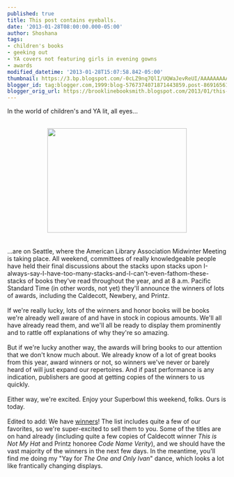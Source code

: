 ```yaml
---
published: true
title: This post contains eyeballs.
date: '2013-01-28T08:00:00.000-05:00'
author: Shoshana
tags:
- children's books
- geeking out
- YA covers not featuring girls in evening gowns
- awards
modified_datetime: '2013-01-28T15:07:58.842-05:00'
thumbnail: https://3.bp.blogspot.com/-0cLZ9nq7QlI/UQWaJevReUI/AAAAAAAAAHE/Ez1EvgSvi_w/s72-c/1.27.13+004.jpg
blogger_id: tag:blogger.com,1999:blog-5767374071871443859.post-8691656147524361285
blogger_orig_url: https://brooklinebooksmith.blogspot.com/2013/01/this-post-contains-eyeballs.html
---
```


In the world of children's and YA lit, all eyes...<br /><br /><div class="separator" style="clear: both; text-align: center;"><a href="https://3.bp.blogspot.com/-0cLZ9nq7QlI/UQWaJevReUI/AAAAAAAAAHE/Ez1EvgSvi_w/s1600/1.27.13+004.jpg" imageanchor="1" style="margin-left: 1em; margin-right: 1em;"><img border="0" height="240" src="https://3.bp.blogspot.com/-0cLZ9nq7QlI/UQWaJevReUI/AAAAAAAAAHE/Ez1EvgSvi_w/s320/1.27.13+004.jpg" width="320" /></a></div><br /><br />...are on Seattle, where the American Library Association Midwinter&nbsp;Meeting is taking place. All weekend, committees of really knowledgeable people have&nbsp;held their final discussions about the stacks upon stacks upon I-always-say-I-have-too-many-stacks-and-I-can't-even-fathom-these-stacks of books they've read throughout the year, and at 8 a.m. Pacific Standard Time (in other words, not yet) they'll announce the winners of lots of awards, including the Caldecott, Newbery, and Printz.<br /><br />If we're really lucky, lots of the winners and honor books will be books we're already well aware of and have in stock in copious amounts. We'll all have already read them, and we'll all be ready to display them prominently and to rattle off explanations of why they're so amazing.<br /><br />But if we're lucky another way, the awards will bring books to our attention that we don't know much about. We already know of a lot of great books from this year, award winners or not, so winners we've never or barely heard of will just expand our repertoires. And if past performance is any indication, publishers are good at getting copies of the winners to us quickly.<br /><br />Either way, we're excited. Enjoy your Superbowl this weekend, folks. Ours is today.<br /><br />Edited to add: We have <a href="https://www.ala.org/news/pr?id=12298">winners</a>! The list includes quite a few of our favorites, so we're super-excited to sell them to you. Some of the titles are on hand already (including quite a few copies of Caldecott winner <em>This is Not My Hat</em> and Printz honoree <em>Code Name Verity</em>), and we should have the vast majority of the winners in the next few days. In the meantime, you'll find me doing my "Yay for <em>The One and Only Ivan</em>" dance, which looks a lot like frantically changing displays.